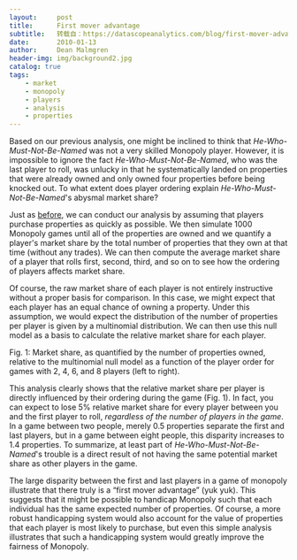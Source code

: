 ```yaml
---
layout:     post
title:      First mover advantage
subtitle:   转载自：https://datascopeanalytics.com/blog/first-mover-advantage/
date:       2010-01-13
author:     Dean Malmgren
header-img: img/background2.jpg
catalog: true
tags:
    - market
    - monopoly
    - players
    - analysis
    - properties
---
```


 Based
on our
previous analysis, one might be inclined to think
that *He-Who-Must-Not-Be-Named* was not a very skilled
Monopoly player. However, it is impossible to ignore the
fact *He-Who-Must-Not-Be-Named*, who was the last player to
roll, was unlucky in that he systematically landed on properties
that were already owned and only owned four properties before being
knocked out. To what extent does player ordering
explain *He-Who-Must-Not-Be-Named*'s abysmal market
share? 

 Just
as [before](https://datascopeanalytics.com/blog/time-to-trade-on-the-monopoly-real-estate-market),
we can conduct our analysis by assuming that players purchase
properties as quickly as possible. We then simulate 1000 Monopoly
games until all of the properties are owned and we quantify a
player's market share by the total number of properties that they
own at that time (without any trades). We can then compute the
average market share of a player that rolls first, second, third,
and so on to see how the ordering of players affects market
share. 

 Of course, the raw market share of each
player is not entirely instructive without a proper basis for
comparison. In this case, we might expect that each player has an
equal chance of owning a property. Under this assumption, we would
expect the distribution of the number of properties per player is
given by
a multinomial
distribution. We can then use
this null
model as a basis to calculate the relative market share for
each player. 


 Fig. 1: Market share, as quantified by the number of properties owned, relative to the multinomial null model as a function of the player order for games with 2, 4, 6, and 8 players (left to right). 

 This analysis clearly shows that the relative market share per player is directly influenced by their ordering during the game (Fig. 1). In fact, you can expect to lose 5% relative market share for every player between you and the first player to roll, *regardless of the number of players in the game*. In a game between two people, merely 0.5 properties separate the first and last players, but in a game between eight people, this disparity increases to 1.4 properties. To summarize, at least part of *He-Who-Must-Not-Be-Named*'s trouble is a direct result of not having the same potential market share as other players in the game. 

 The large disparity between the first and last players in a game of monopoly illustrate that there truly is a “first mover advantage” (yuk yuk). This suggests that it might be possible to handicap Monopoly such that each individual has the same expected number of properties. Of course, a more robust handicapping system would also account for the value of properties that each player is most likely to purchase, but even this simple analysis illustrates that such a handicapping system would greatly improve the fairness of Monopoly. 
